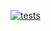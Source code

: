 [![tests](https://github.com/ericminio/learning-backbone/actions/workflows/tests.yml/badge.svg)](https://github.com/ericminio/learning-backbone/actions/workflows/tests.yml)
